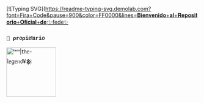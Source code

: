 [![Typing SVG](https://readme-typing-svg.demolab.com?font=Fira+Code&pause=900&color=FF0000&lines=𝐁𝐢𝐞𝐧𝐯𝐞𝐧𝐢𝐝𝐨+𝐚𝐥+𝐑𝐞𝐩𝐨𝐬𝐢𝐭𝐨𝐫𝐢𝐨+𝐎𝐟𝐢𝐜𝐢𝐚𝐥+𝐝𝐞;✨fede✨

### **`👑 ⍴r᥆⍴іᥱ𝗍ᥲrі᥆`**
<a
href="https://github.com/fedelan"><img src="https://github.com/fedelan.png" width="130" height="130" alt="ⁱᵃᵐ|𝗍һᥱ-ᥣᥱgᥱᥒძ¥𒆜"/></a>
